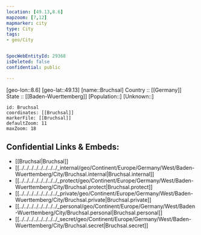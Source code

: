 ```yaml
---
location: [49.13,8.6] 
mapzoom: [7,12] 
mapmarker: city 
type: City
tags:
- geo/City


SpocWebEntityId: 29368
isDeleted: false
confidential: public

---
```

[geo-lon::8.6] 
[geo-lat::49.13] 
[name::Bruchsal] 
Country :: [[Germany]]  
State :: [[Baden-Wuerttemberg]] 
[Population::] 
[Unknown::] 


```leaflet
id: Bruchsal
coordinates: [[Bruchsal]] 
markerFile: [[Bruchsal]] 
defaultZoom: 11 
maxZoom: 18
```


## Confidential Links & Embeds: 
- [[Bruchsal|Bruchsal]]  
- [[../../../../../../../../_internal/geo/Continent/Europe/Germany/West/Baden-Wuerttemberg/City/Bruchsal.internal|Bruchsal.internal]] 
- [[../../../../../../../../_protect/geo/Continent/Europe/Germany/West/Baden-Wuerttemberg/City/Bruchsal.protect|Bruchsal.protect]] 
- [[../../../../../../../../_private/geo/Continent/Europe/Germany/West/Baden-Wuerttemberg/City/Bruchsal.private|Bruchsal.private]] 
- [[../../../../../../../../_personal/geo/Continent/Europe/Germany/West/Baden-Wuerttemberg/City/Bruchsal.personal|Bruchsal.personal]] 
- [[../../../../../../../../_secret/geo/Continent/Europe/Germany/West/Baden-Wuerttemberg/City/Bruchsal.secret|Bruchsal.secret]] 
